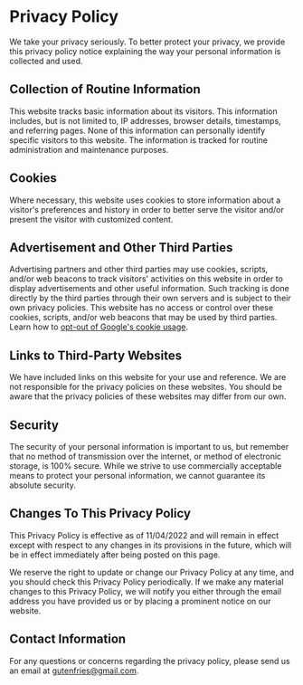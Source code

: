 # Privacy Policy

We take your privacy seriously. To better protect your privacy, we provide this privacy policy notice explaining the way your personal information is collected and used.

## Collection of Routine Information

This website tracks basic information about its visitors. This information includes, but is not limited to, IP addresses, browser details, timestamps, and referring pages. None of this information can personally identify specific visitors to this website. The information is tracked for routine administration and maintenance purposes.

## Cookies

Where necessary, this website uses cookies to store information about a visitor's preferences and history in order to better serve the visitor and/or present the visitor with customized content.

## Advertisement and Other Third Parties

Advertising partners and other third parties may use cookies, scripts, and/or web beacons to track visitors' activities on this website in order to display advertisements and other useful information. Such tracking is done directly by the third parties through their own servers and is subject to their own privacy policies. This website has no access or control over these cookies, scripts, and/or web beacons that may be used by third parties. Learn how to [opt-out of Google's cookie usage](http://www.google.com/privacy_ads.html).

## Links to Third-Party Websites

We have included links on this website for your use and reference. We are not responsible for the privacy policies on these websites. You should be aware that the privacy policies of these websites may differ from our own.

## Security

The security of your personal information is important to us, but remember that no method of transmission over the internet, or method of electronic storage, is 100% secure. While we strive to use commercially acceptable means to protect your personal information, we cannot guarantee its absolute security.

## Changes To This Privacy Policy

This Privacy Policy is effective as of 11/04/2022 and will remain in effect except with respect to any changes in its provisions in the future, which will be in effect immediately after being posted on this page.

We reserve the right to update or change our Privacy Policy at any time, and you should check this Privacy Policy periodically. If we make any material changes to this Privacy Policy, we will notify you either through the email address you have provided us or by placing a prominent notice on our website.

## Contact Information

For any questions or concerns regarding the privacy policy, please send us an email at <gutenfries@gmail.com>.
